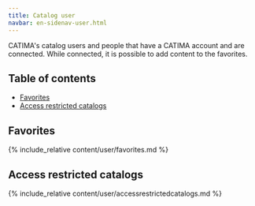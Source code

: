 ```yaml
---
title: Catalog user
navbar: en-sidenav-user.html
---
```

CATIMA's catalog users and people that have a CATIMA account and are connected. While connected, it is possible to add content to the favorites.

## Table of contents

- [Favorites](#favorites)
- [Access restricted catalogs](#access-restricted-catalogs)

<a id="favorites"></a>

## Favorites

{% include_relative content/user/favorites.md %}

<a id="access-restricted-catalogs"></a>

## Access restricted catalogs

{% include_relative content/user/accessrestrictedcatalogs.md %}
